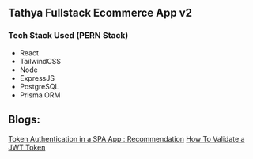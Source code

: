 ## Tathya Fullstack Ecommerce App v2

### Tech Stack Used (PERN Stack)
- React
- TailwindCSS
- Node
- ExpressJS
- PostgreSQL
- Prisma ORM



## Blogs:
[Token Authentication in a SPA App : Recommendation](https://medium.com/lightrail/getting-token-authentication-right-in-a-stateless-single-page-application-57d0c6474e3)
[How To Validate a JWT Token    ](https://medium.com/dataseries/public-claims-and-how-to-validate-a-jwt-1d6c81823826)